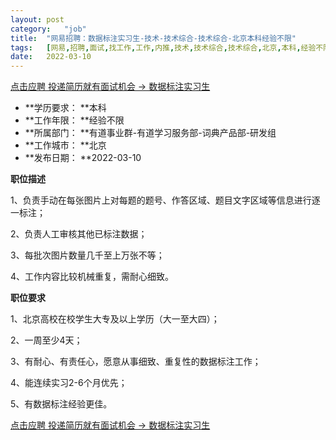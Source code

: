 ```yaml
---
layout:	post
category:	"job"
title:	"网易招聘：数据标注实习生-技术-技术综合-技术综合-北京本科经验不限"
tags:	[网易,招聘,面试,找工作,工作,内推,技术,技术综合,技术综合,北京,本科,经验不限]
date:	2022-03-10
---
```


[点击应聘 投递简历就有面试机会 ->  数据标注实习生](http://mobile.bole.netease.com/bole/boleDetail?id=16898&employeeId=346f03c3cda5f04c&key=all)



- **学历要求： **本科
- **工作年限： **经验不限
- **所属部门： **有道事业群-有道学习服务部-词典产品部-研发组
- **工作城市： **北京
- **发布日期： **2022-03-10



**职位描述**

1、负责手动在每张图片上对每题的题号、作答区域、题目文字区域等信息进行逐一标注；

2、负责人工审核其他已标注数据；

3、每批次图片数量几千至上万张不等；

4、工作内容比较机械重复，需耐心细致。



**职位要求**

1、北京高校在校学生大专及以上学历（大一至大四）；

2、一周至少4天；

3、有耐心、有责任心，愿意从事细致、重复性的数据标注工作；

4、能连续实习2-6个月优先；

5、有数据标注经验更佳。



[点击应聘 投递简历就有面试机会 ->  数据标注实习生](http://mobile.bole.netease.com/bole/boleDetail?id=16898&employeeId=346f03c3cda5f04c&key=all)